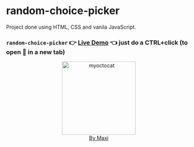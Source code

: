 # random-choice-picker

Project done using HTML, CSS and vanila JavaScript.

### `random-choice-picker` :point_right: [Live Demo](https://maxi69k.github.io/random-choice-picker) :point_left: just do a CTRL+click (to open :link: in a new tab)

<div align="center">
<img src="https://myoctocat.com/assets/images/base-octocat.svg" alt="myoctocat" width="200">
</div>

<div align="center">
<a href="https://webdizajnmaxi.eu.org">By Maxi</a>
</div>
